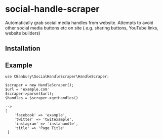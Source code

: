 # social-handle-scraper
Automatically grab social media handles from website.
Attempts to avoid other social media buttons etc on site (.e.g. sharing buttons, YouTube links, website builders)

## Installation


## Example
```
use CBanbury\SocialHandleScraper\HandleScraper;

$scraper = new HandleScraper();
$url = 'example.com'
$scraper->parse($url);
$handles = $scraper->getHandles()

--> 
[
    'facebook' => 'example',
    'twitter' => 'twitexample',
    'instagram' => 'instahandle',
    'title' => 'Page Title'
 ]
```
